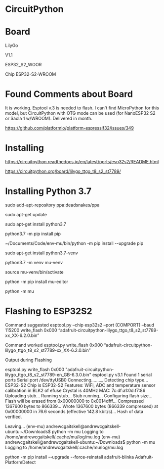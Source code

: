 # CircuitPython

# Board

LilyGo

V1.1

ESP32_S2_WOOR

Chip ESP32-S2-WROOM


# Found Comments about Board

It is working. Esptool v.3 is needed to flash. I can't find MicroPython for this model, but CircuitPython with OTG mode can be used (for NanoESP32 S2 or Saola 1 w/WROOM). Delivered in month.


https://github.com/platformio/platform-espressif32/issues/349



# Installing

https://circuitpython.readthedocs.io/en/latest/ports/esp32s2/README.html


https://circuitpython.org/board/lilygo_ttgo_t8_s2_st7789/


# Installing Python 3.7

sudo add-apt-repository ppa:deadsnakes/ppa

sudo apt-get update

sudo apt-get install python3.7

python3.7 -m pip install pip

~/Documents/Code/env-mu/bin/python -m pip install --upgrade pip

sudo apt-get install python3.7-venv

python3.7 -m venv mu-venv

source mu-venv/bin/activate

python -m pip install mu-editor

python -m mu

# Flashing to ESP32S2

Command suggested  esptool.py –chip esp32s2 –port (COMPORT) –baud 115200 write_flash 0x000 “adafruit-circuitpython-lilygo_ttgo_t8_s2_st7789-xx_XX-6.2.0.bin”

Command worked esptool.py write_flash 0x000 “adafruit-circuitpython-lilygo_ttgo_t8_s2_st7789-xx_XX-6.2.0.bin”

Output during Flashing

esptool.py write_flash 0x000 "adafruit-circuitpython-lilygo_ttgo_t8_s2_st7789-en_GB-6.3.0.bin"
esptool.py v3.1
Found 1 serial ports
Serial port /dev/ttyUSB0
Connecting........_
Detecting chip type... ESP32-S2
Chip is ESP32-S2
Features: WiFi, ADC and temperature sensor calibration in BLK2 of efuse
Crystal is 40MHz
MAC: 7c:df:a1:0d:f7:86
Uploading stub...
Running stub...
Stub running...
Configuring flash size...
Flash will be erased from 0x00000000 to 0x0014dfff...
Compressed 1367600 bytes to 866339...
Wrote 1367600 bytes (866339 compressed) at 0x00000000 in 76.6 seconds (effective 142.8 kbit/s)...
Hash of data verified.

Leaving...
(env-mu) andrewcgaitskell@andrewcgaitskell-ubuntu:~/Downloads$ python -m mu
Logging to /home/andrewcgaitskell/.cache/mu/log/mu.log
(env-mu) andrewcgaitskell@andrewcgaitskell-ubuntu:~/Downloads$ python -m mu
Logging to /home/andrewcgaitskell/.cache/mu/log/mu.log

python -m pip install --upgrade --force-reinstall adafruit-blinka Adafruit-PlatformDetect



